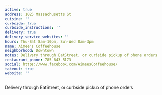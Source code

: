 ```yaml
---
active: true
address: 1025 Massachusetts St
cuisine: ''
curbside: true
curbside_instructions: ''
delivery: true
delivery_service_websites: ''
hours: Thu-Sat 8am-10pm, Sun-Wed 8am-3pm
name: Aimee's Coffeehouse
neighborhood: Downtown
notes: Delivery through EatStreet, or curbside pickup of phone orders
restaurant_phone: 785-843-5173
social: https://www.facebook.com/AimeesCoffeehouse/
takeout: true
website: ''
---
```


Delivery through EatStreet, or curbside pickup of phone orders